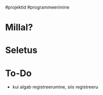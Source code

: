 #projektid 
#programmeerimine 
# Millal?


# Seletus
>

# To-Do
- kui algab registreerumine, siis registreeru

